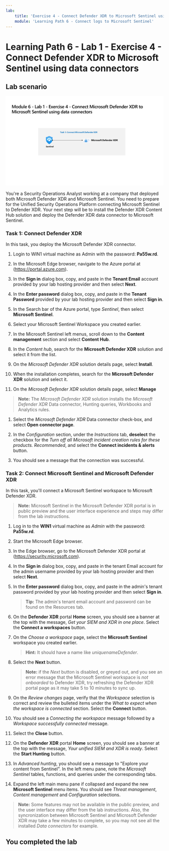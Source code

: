 ```yaml
---
lab:
    title: 'Exercise 4 - Connect Defender XDR to Microsoft Sentinel using data connectors'
    module: 'Learning Path 6 - Connect logs to Microsoft Sentinel'
---
```


# Learning Path 6 - Lab 1 - Exercise 4 - Connect Defender XDR to Microsoft Sentinel using data connectors

## Lab scenario

![Lab overview.](../Media/SC-200-Lab_Diagrams_Mod6_L1_Ex4.png)

You're a Security Operations Analyst working at a company that deployed both Microsoft Defender XDR and Microsoft Sentinel. You need to prepare for the Unified Security Operations Platform connecting Microsoft Sentinel to Defender XDR. Your next step will be to install the Defender XDR Content Hub solution and deploy the Defender XDR data connector to Microsoft Sentinel.

### Task 1: Connect Defender XDR

In this task, you deploy the Microsoft Defender XDR connector.

1. Login to WIN1 virtual machine as Admin with the password: **Pa55w.rd**.  

1. In the Microsoft Edge browser, navigate to the Azure portal at (<https://portal.azure.com>).

1. In the **Sign in** dialog box, copy, and paste in the **Tenant Email** account provided by your lab hosting provider and then select **Next**.

1. In the **Enter password** dialog box, copy, and paste in the **Tenant Password** provided by your lab hosting provider and then select **Sign in**.

1. In the Search bar of the Azure portal, type *Sentinel*, then select **Microsoft Sentinel**.

1. Select your Microsoft Sentinel Workspace you created earlier.

1. In the Microsoft Sentinel left menus, scroll down to the **Content management** section and select **Content Hub**.

1. In the *Content hub*, search for the **Microsoft Defender XDR** solution and select it from the list.

1. On the *Microsoft Defender XDR* solution details page, select **Install**.

1. When the installation completes,  search for the **Microsoft Defender XDR** solution and select it.

1. On the *Microsoft Defender XDR* solution details page, select **Manage**

>**Note:** The *Microsoft Defender XDR* solution installs the *Microsoft Defender XDR* Data connector, Hunting queries, Workbooks and Analytics rules.

1. Select the *Microsoft Defender XDR* Data connector check-box, and select **Open connector page**.

1. In the *Configuration* section, under the *Instructions* tab, **deselect** the checkbox for the *Turn off all Microsoft incident creation rules for these products. Recommended*, and select the **Connect incidents & alerts** button.

1. You should see a message that the connection was successful.

### Task 2: Connect Microsoft Sentinel and Microsoft Defender XDR

In this task, you'll connect a Microsoft Sentinel workspace to Microsoft Defender XDR.

>**Note:** Microsoft Sentinel in the Microsoft Defender XDR portal is in public preview and the user interface experience and steps may differ from the lab instructions.

1. Log in to the **WIN1** virtual machine as *Admin* with the password: **Pa55w.rd**.  

1. Start the Microsoft Edge browser.

1. In the Edge browser, go to the Microsoft Defender XDR portal at (https://security.microsoft.com).

1. In the **Sign in** dialog box, copy, and paste in the tenant Email account for the admin username provided by your lab hosting provider and then select **Next**.

1. In the **Enter password** dialog box, copy, and paste in the admin's tenant password provided by your lab hosting provider and then select **Sign in**.

    >**Tip:** The admin's tenant email account and password can be found on the Resources tab.

1. On the **Defender XDR** portal **Home** screen, you should see a banner at the top with the message, *Get your SIEM and XDR in one place*. Select the **Connect a workspaces** button.

1. On the *Choose a workspace* page, select the **Microsoft Sentinel** workspace you created earlier.

    >**Hint:** It should have a name like *uniquenameDefender*.

1. Select the **Next** button.

    >**Note:** if the *Next* button is disabled, or greyed out, and you see an error message that the Microsoft Sentinel workspace is *not onboarded* to Defender XDR, try refreshing the Defender XDR portal page as it may take 5 to 10 minutes to sync up.

1. On the *Review changes* page, verify that the *Workspace* selection is correct and review the bulleted items under the *What to expect when the workspace is connected* section. Select the **Connect** button.

1. You should see a *Connecting the workspace* message followed by a *Workspace successfully connected* message.

1. Select the **Close** button. 

1. On the **Defender XDR** portal **Home** screen, you should see a banner at the top with the message, *Your unified SIEM and XDR is ready*. Select the **Start Hunting** button.

1. In *Advanced hunting*, you should see a message to "Explore your content from Sentinel". In the left menu pane, note the *Microsoft Sentinel* tables, functions, and queries under the corresponding tabs.

1. Expand the left main menu pane if collapsed and  expand the new **Microsoft Sentinel** menu items. You should see *Threat management*, *Content management* and *Configuration* selections.

 >**Note:** Some features may not be available in the public preview, and the user interface may differ from the lab instructions. Also, the syncronization between Microsoft Sentinel and Microsoft Defender XDR may take a few minutes to complete, so you may not see all the installed *Data connectors* for example.

## You completed the lab
